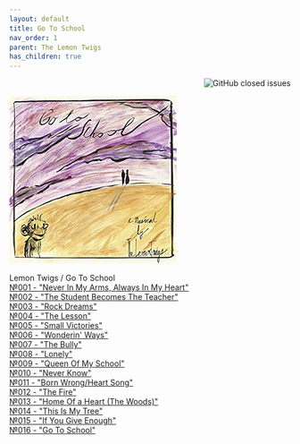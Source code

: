 ```yaml
---
layout: default
title: Go To School
nav_order: 1   
parent: The Lemon Twigs
has_children: true 
---  
```


<p align="right">
   <img alt="GitHub closed issues" src="https://img.shields.io/github/issues-closed-raw/januarythirtyfirst/translatesongs">
</p>  

![Go To School](../../img/coverGoToSchool.jpg)

Lemon Twigs / Go To School   
[№001 - "Never In My Arms, Always In My Heart"](https://januarythirtyfirst.github.io/TranslateSongs/LemonTwigs/GoToSchool/NeverInMyArmsAlwaysInMyHeart)  
[№002 - "The Student Becomes The Teacher"](https://januarythirtyfirst.github.io/TranslateSongs/LemonTwigs/GoToSchool/002.%20TheStudentBecomesTheTeacher)  
[№003 - "Rock Dreams"](https://januarythirtyfirst.github.io/TranslateSongs/LemonTwigs/GoToSchool/003.%20RockDreams)  
[№004 - "The Lesson"](https://januarythirtyfirst.github.io/TranslateSongs/LemonTwigs/GoToSchool/004.%20Lesson)  
[№005 - "Small Victories"](https://januarythirtyfirst.github.io/TranslateSongs/LemonTwigs/GoToSchool/005.%20SmallVictories)  
[№006 - "Wonderin' Ways"](https://januarythirtyfirst.github.io/TranslateSongs/LemonTwigs/GoToSchool/006.%20WonderinWays)  
[№007 - "The Bully"](https://januarythirtyfirst.github.io/TranslateSongs/LemonTwigs/GoToSchool/007.%20TheBully)    
[№008 - "Lonely"](https://januarythirtyfirst.github.io/TranslateSongs/LemonTwigs/GoToSchool/008.%20Lonely)  
[№009 - "Queen Of My School"](https://januarythirtyfirst.github.io/TranslateSongs/LemonTwigs/GoToSchool/009.%20QueenOfMySchool)  
[№010 - "Never Know"](https://januarythirtyfirst.github.io/TranslateSongs/LemonTwigs/GoToSchool/010.%20NeverKnow)  
[№011 - "Born Wrong/Heart Song"](https://januarythirtyfirst.github.io/TranslateSongs/LemonTwigs/GoToSchool/011.%20BornWrongHeartSong)  
[№012 - "The Fire"](https://januarythirtyfirst.github.io/TranslateSongs/LemonTwigs/GoToSchool/012.%20Fire)  
[№013 - "Home Of a Heart (The Woods)"](https://januarythirtyfirst.github.io/TranslateSongs/LemonTwigs/GoToSchool/013.%20HomeofAHeartTheWoods)  
[№014 - "This Is My Tree"](https://januarythirtyfirst.github.io/TranslateSongs/LemonTwigs/GoToSchool/014.%20ThisIsMyTree)  
[№015 - "If You Give Enough"](https://januarythirtyfirst.github.io/TranslateSongs/LemonTwigs/GoToSchool/015.%20IfYouGiveEnough)  
[№016 - "Go To School"](https://januarythirtyfirst.github.io/TranslateSongs/LemonTwigs/GoToSchool/016.%20GoToSchool)  
